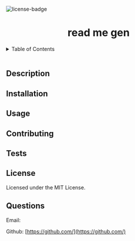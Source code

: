 
  <div id="top"></div>

  ![license-badge]

  <h1 align="center">read me gen</h1>
  
  <!-- TABLE OF CONTENTS -->
  <details>
    <summary>Table of Contents</summary>
    <ul>
      <li><a href="#description">Description</a></li>
      <li><a href="#installation">Installation</a></li>
      <li><a href="#usage">Usage</a></li>
      <li><a href="#contributing">Contributing</a></li>
      <li><a href="#tests">Tests</a></li>
      <li><a href="#license">License</a></li>
      <li><a href="#questions">Questions</a></li>
    </ul>
  </details>

  </br>
  
  ## Description
  
  
  ## Installation
  

  ## Usage
  

  ## Contributing
  

  ## Tests
  

  ## License
  Licensed under the MIT License.
  
  ## Questions
  Email: [](mailto:)
  
  Github: [https://github.com/](https://github.com/)
  
  <!-- MARKDOWN LINKS & IMAGES -->
  [license-badge]: https://img.shields.io/badge/LICENSE-MIT-brightgreen?style=plastic
